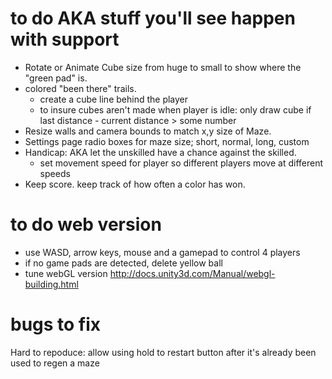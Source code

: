 
# to do AKA stuff you'll see happen with support
- Rotate or Animate Cube size from huge to small to show where the "green pad" is.
- colored "been there" trails.
   - create a cube line behind the player
   - to insure cubes aren't made when player is idle: only draw cube if last distance - current distance > some number
- Resize walls and camera bounds to match x,y size of Maze.
- Settings page radio boxes for maze size; short, normal, long, custom
- Handicap: AKA let the unskilled have a chance against the skilled.
   - set movement speed for player so different players move at different speeds
- Keep score. keep track of how often a color has won.

# to do web version
- use WASD, arrow keys, mouse and a gamepad to control 4 players
- if no game pads are detected, delete yellow ball
- tune webGL version http://docs.unity3d.com/Manual/webgl-building.html

# bugs to fix
Hard to repoduce: allow using hold to restart button after it's already been used to regen a maze
